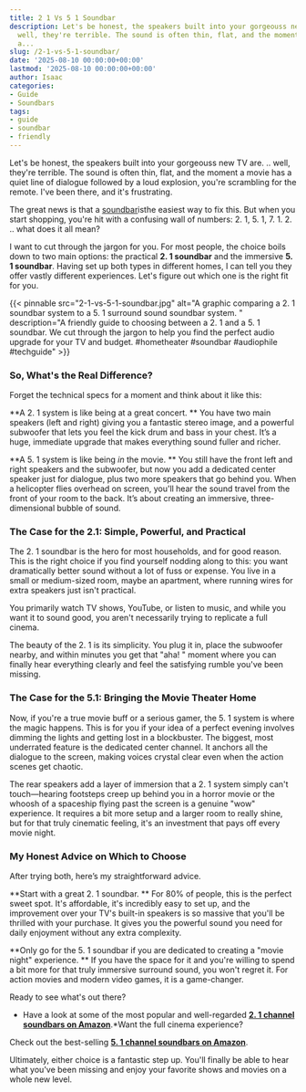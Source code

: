 ```yaml
---
title: 2 1 Vs 5 1 Soundbar
description: Let's be honest, the speakers built into your gorgeouss new TV are...
  well, they're terrible. The sound is often thin, flat, and the moment a movie has
  a...
slug: /2-1-vs-5-1-soundbar/
date: '2025-08-10 00:00:00+00:00'
lastmod: '2025-08-10 00:00:00+00:00'
author: Isaac
categories:
- Guide
- Soundbars
tags:
- guide
- soundbar
- friendly
---
```

Let's be honest, the speakers built into your gorgeouss new TV are. .. well, they're terrible. The sound is often thin, flat, and the moment a movie has a quiet line of dialogue followed by a loud explosion, you're scrambling for the remote. I've been there, and it's frustrating.

The great news is that a [soundbar](https://pestpolicy.com/are-soundbars-worth-it/)isthe easiest way to fix this. But when you start shopping, you're hit with a confusing wall of numbers: 2. 1, 5. 1, 7. 1. 2. .. what does it all mean?

I want to cut through the jargon for you. For most people, the choice boils down to two main options: the practical **2. 1 soundbar** and the immersive **5. 1 soundbar**. Having set up both types in different homes, I can tell you they offer vastly different experiences. Let's figure out which one is the right fit for you.

{{< pinnable src="2-1-vs-5-1-soundbar.jpg" alt="A graphic comparing a 2. 1 soundbar system to a 5. 1 surround sound soundbar system. " description="A friendly guide to choosing between a 2. 1 and a 5. 1 soundbar. We cut through the jargon to help you find the perfect audio upgrade for your TV and budget. #hometheater #soundbar #audiophile #techguide" >}}

###  So, What's the Real Difference?

Forget the technical specs for a moment and think about it like this:

**A 2. 1 system is like being at a great concert. ** You have two main speakers (left and right) giving you a fantastic stereo image, and a powerful subwoofer that lets you feel the kick drum and bass in your chest. It’s a huge, immediate upgrade that makes everything sound fuller and richer.

**A 5. 1 system is like being *in* the movie. ** You still have the front left and right speakers and the subwoofer, but now you add a dedicated center speaker just for dialogue, plus two more speakers that go behind you. When a helicopter flies overhead on screen, you'll hear the sound travel from the front of your room to the back. It’s about creating an immersive, three-dimensional bubble of sound.

###  The Case for the 2.1: Simple, Powerful, and Practical

The 2. 1 soundbar is the hero for most households, and for good reason. This is the right choice if you find yourself nodding along to this: you want dramatically better sound without a lot of fuss or expense. You live in a small or medium-sized room, maybe an apartment, where running wires for extra speakers just isn't practical.

You primarily watch TV shows, YouTube, or listen to music, and while you want it to sound good, you aren't necessarily trying to replicate a full cinema.

The beauty of the 2. 1 is its simplicity. You plug it in, place the subwoofer nearby, and within minutes you get that "aha! " moment where you can finally hear everything clearly and feel the satisfying rumble you've been missing.

###  The Case for the 5.1: Bringing the Movie Theater Home

Now, if you're a true movie buff or a serious gamer, the 5. 1 system is where the magic happens. This is for you if your idea of a perfect evening involves dimming the lights and getting lost in a blockbuster. The biggest, most underrated feature is the dedicated center channel. It anchors all the dialogue to the screen, making voices crystal clear even when the action scenes get chaotic.

The rear speakers add a layer of immersion that a 2. 1 system simply can't touch—hearing footsteps creep up behind you in a horror movie or the whoosh of a spaceship flying past the screen is a genuine "wow" experience. It requires a bit more setup and a larger room to really shine, but for that truly cinematic feeling, it's an investment that pays off every movie night.

###  My Honest Advice on Which to Choose

After trying both, here’s my straightforward advice.

**Start with a great 2. 1 soundbar. ** For 80% of people, this is the perfect sweet spot. It's affordable, it's incredibly easy to set up, and the improvement over your TV's built-in speakers is so massive that you'll be thrilled with your purchase. It gives you the powerful sound you need for daily enjoyment without any extra complexity.

**Only go for the 5. 1 soundbar if you are dedicated to creating a "movie night" experience. ** If you have the space for it and you're willing to spend a bit more for that truly immersive surround sound, you won't regret it. For action movies and modern video games, it is a game-changer.

Ready to see what's out there?

* Have a look at some of the most popular and well-regarded **[2. 1 channel soundbars on Amazon](https://www.amazon.com/2-1-channel-sound-bar/s?k=2.1+channel+sound+bar&linkCode=ll2&tag=p-policy-20&linkId=d3ca044185f37c69f01f02f2552416ee&language=en_US&ref_=as_li_ss_tl)**.*Want the full cinema experience?

Check out the best-selling **[5. 1 channel soundbars on Amazon](https://www.amazon.com/s?k=5.1+channel+sound+bar&me=A2L77EE7U53NWQ&linkCode=ll2&tag=p-policy-20&linkId=2355c309091384dbd080c17fbd2c9d1f&language=en_US&ref_=as_li_ss_tl)**.

Ultimately, either choice is a fantastic step up. You'll finally be able to hear what you've been missing and enjoy your favorite shows and movies on a whole new level.